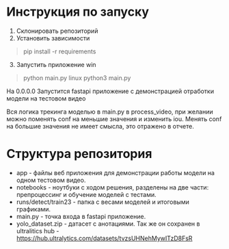﻿# Инструкция по запуску

1. Склонировать репозиторий
2. Установить зависимости 
> pip install -r requirements
3. Запустить приложение 
win
> python main.py 
linux
> python3 main.py

На 0.0.0.0 Запустится fastapi приложение с демонстрацией отработки модели на тестовом видео

Вся логика трекинга моделью в main.py в process_video, при желании можно поменять conf на меньшие значения и изменить iou. Менять conf на большие значения не имеет смысла, это отражено в отчете.

# Структура репозитория

* app - файлы веб приложения для демонстрации работы модели на одном тестовом видео. 
* notebooks - ноутбуки с ходом решения, разделены на две части: препроцессинг и обучение моделей с тестами.
* runs/detect/train23 - папка с весами моделей и итоговыми графиками.
* main.py - точка входа в fastapi приложение.
* yolo_dataset.zip - датасет с анотациями. Так же он сохранен в ultralitics hub - https://hub.ultralytics.com/datasets/tvzsUHNehMywITzD8FsR


